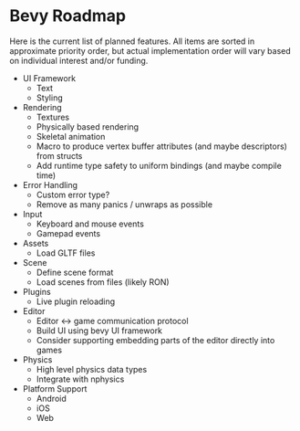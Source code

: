 # Bevy Roadmap

Here is the current list of planned features. All items are sorted in approximate priority order, but actual implementation order will vary based on individual interest and/or funding.

* UI Framework
    * Text
    * Styling
* Rendering
    * Textures
    * Physically based rendering
    * Skeletal animation
    * Macro to produce vertex buffer attributes (and maybe descriptors) from structs
    * Add runtime type safety to uniform bindings (and maybe compile time)
* Error Handling
    * Custom error type?
    * Remove as many panics / unwraps as possible
* Input
    * Keyboard and mouse events
    * Gamepad events
* Assets
    * Load GLTF files
* Scene
    * Define scene format
    * Load scenes from files (likely RON)
* Plugins
    * Live plugin reloading
* Editor
    * Editor <-> game communication protocol
    * Build UI using bevy UI framework
    * Consider supporting embedding parts of the editor directly into games
* Physics
    * High level physics data types
    * Integrate with nphysics
* Platform Support
    * Android
    * iOS
    * Web